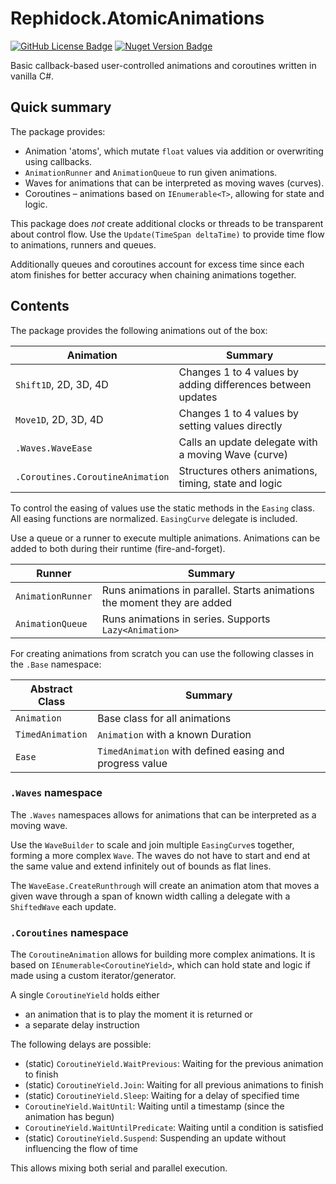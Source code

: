 # Rephidock.AtomicAnimations

[![GitHub License Badge](https://img.shields.io/github/license/Rephidock/Rephidock.AtomicAnimations)](https://github.com/Rephidock/Rephidock.AtomicAnimations/blob/main/LICENSE) [![Nuget Version Badge](https://img.shields.io/nuget/v/Rephidock.AtomicAnimations?logo=nuget)](https://www.nuget.org/packages/Rephidock.AtomicAnimations)

Basic callback-based user-controlled animations and coroutines written in vanilla C#.



## Quick summary

The package provides:
- Animation 'atoms', which mutate `float` values via addition or overwriting using callbacks.
- `AnimationRunner` and `AnimationQueue` to run given animations.
- Waves for animations that can be interpreted as moving waves (curves).
- Coroutines – animations based on `IEnumerable<T>`, allowing for state and logic.

This package does *not* create additional clocks or threads to be transparent about control flow. Use the `Update(TimeSpan deltaTime)` to provide time flow to animations, runners and queues.

Additionally queues and coroutines account for excess time since each atom finishes for better accuracy when chaining animations together.



## Contents

The package provides the following animations out of the box:

| Animation                        | Summary                                                     |
| -------------------------------- | ----------------------------------------------------------- |
| `Shift1D`, 2D, 3D, 4D            | Changes 1 to 4 values by adding differences between updates |
| `Move1D`, 2D, 3D, 4D             | Changes 1 to 4 values by setting values directly            |
| `.Waves.WaveEase`                | Calls an update delegate with a moving Wave (curve)         |
| `.Coroutines.CoroutineAnimation` | Structures others animations, timing, state and logic       |

To control the easing of values use the static methods in the `Easing` class. All easing functions are normalized.
`EasingCurve` delegate is included.


Use a queue or a runner to execute multiple animations.
Animations can be added to both during their runtime (fire-and-forget).

| Runner            | Summary                                                                  |
| ----------------- | ------------------------------------------------------------------------ |
| `AnimationRunner` | Runs animations in parallel. Starts animations the moment they are added |
| `AnimationQueue`  | Runs animations in series. Supports `Lazy<Animation>`                    |


For creating animations from scratch you can use the following classes in the `.Base` namespace:

| Abstract Class   | Summary                                                 |
| ---------------- | ------------------------------------------------------- |
| `Animation`      | Base class for all animations                           |
| `TimedAnimation` | `Animation` with a known Duration                       |
| `Ease`           | `TimedAnimation` with defined easing and progress value |


### `.Waves` namespace

The `.Waves` namespaces allows for animations that can be interpreted as a moving wave.

Use the `WaveBuilder` to scale and join multiple `EasingCurve`s together, forming a more complex `Wave`. The waves do not have to start and end at the same value and extend infinitely out of bounds as flat lines.

The `WaveEase.CreateRunthrough` will create an animation atom that moves a given wave through a span of known width calling a delegate with a `ShiftedWave` each update.


### `.Coroutines` namespace

The `CoroutineAnimation` allows for building more complex animations. It is based on `IEnumerable<CoroutineYield>`, which can hold state and logic if made using a custom iterator/generator.

A single `CoroutineYield` holds either
- an animation that is to play the moment it is returned or 
- a separate delay instruction

The following delays are possible:
- (static) `CoroutineYield.WaitPrevious`: Waiting for the previous animation to finish
- (static) `CoroutineYield.Join`: Waiting for all previous animations to finish
- (static) `CoroutineYield.Sleep`: Waiting for a delay of specified time
- `CoroutineYield.WaitUntil`: Waiting until a timestamp (since the animation has begun)
- `CoroutineYield.WaitUntilPredicate`: Waiting until a condition is satisfied
- (static) `CoroutineYield.Suspend`: Suspending an update without influencing the flow of time

This allows mixing both serial and parallel execution.
